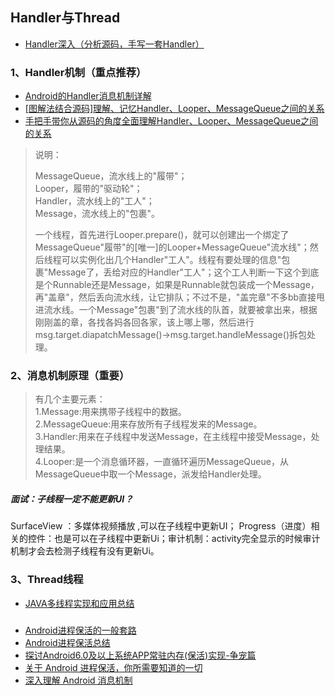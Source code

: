 ## Handler与Thread
- [Handler深入（分析源码，手写一套Handler）](https://www.jianshu.com/p/91aa90886347)


### 1、Handler机制（重点推荐）
- [Android的Handler消息机制详解](http://www.jianshu.com/p/c21a15aec3b1)
- [[图解法结合源码]理解、记忆Handler、Looper、MessageQueue之间的关系](http://blog.csdn.net/Shenpibaipao/article/details/70214927)
- [手把手带你从源码的角度全面理解Handler、Looper、MessageQueue之间的关系](http://blog.csdn.net/yang_song_song/article/details/76212532)

> 说明：
>
> MessageQueue，流水线上的"履带"；  
Looper，履带的"驱动轮"；  
Handler，流水线上的"工人"；  
Message，流水线上的"包裹"。  
>
> 一个线程，首先进行Looper.prepare()，就可以创建出一个绑定了MessageQueue"履带"的[唯一]的Looper+MessageQueue"流水线"；然后线程可以实例化出几个Handler"工人"。线程有要处理的信息"包裹"Message了，丢给对应的Handler"工人"；这个工人判断一下这个到底是个Runnable还是Message，如果是Runnable就包装成一个Message，再"盖章"，然后丢向流水线，让它排队；不过不是，"盖完章"不多bb直接甩进流水线。一个Message"包裹"到了流水线的队首，就要被拿出来，根据刚刚盖的章，各找各妈各回各家，该上哪上哪，然后进行msg.target.diapatchMessage()->msg.target.handleMessage()拆包处理。


### 2、消息机制原理（重要）
> 有几个主要元素：  
1.Message:用来携带子线程中的数据。  
2.MessageQueue:用来存放所有子线程发来的Message。  
3.Handler:用来在子线程中发送Message，在主线程中接受Message，处理结果。  
4.Looper:是一个消息循环器，一直循环遍历MessageQueue，从MessageQueue中取一个Message，派发给Handler处理。  

##### 面试：子线程一定不能更新UI？ 
SurfaceView ：多媒体视频播放 ,可以在子线程中更新UI； Progress（进度）相关的控件：也是可以在子线程中更新Ui；审计机制：activity完全显示的时候审计机制才会去检测子线程有没有更新Ui。


### 3、Thread线程
- [JAVA多线程实现和应用总结](http://www.cnblogs.com/yezhenhan/archive/2010/01/09/2317636.html)


### 
- [Android进程保活的一般套路](https://blog.csdn.net/u013263323/article/details/56285475)
- [Android进程保活总结](https://blog.csdn.net/superxlcr/article/details/70244803?ref=myread)
- [探讨Android6.0及以上系统APP常驻内存(保活)实现-争宠篇](https://blog.csdn.net/AndrExpert/article/details/75045678)
- [关于 Android 进程保活，你所需要知道的一切](https://www.jianshu.com/p/63aafe3c12af)
- [深入理解 Android 消息机制](https://www.ctolib.com/topics-131372.html)

